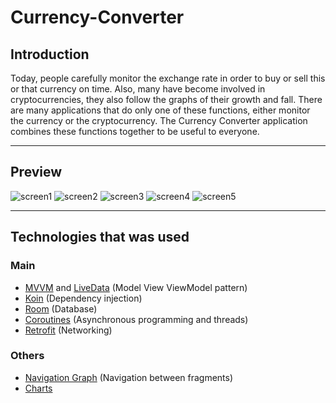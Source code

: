 # Currency-Converter
## Introduction
Today, people carefully monitor the exchange rate in order to buy or sell this or that currency on time.
Also, many have become involved in cryptocurrencies, they also follow the graphs of their growth and fall.
There are many applications that do only one of these functions, either monitor the currency or the cryptocurrency.
The Currency Converter application combines these functions together to be useful to everyone.

---
## Preview
![screen1](./app/src/screens/Screen1.png)
![screen2](./app/src/screens/screen2.png)
![screen3](./app/src/screens/screen3.png)
![screen4](./app/src/screens/screen4.png)
![screen5](./app/src/screens/screen5.png)

---
## Technologies that was used
### Main
- [MVVM](https://en.wikipedia.org/wiki/Model%E2%80%93view%E2%80%93viewmodel) and [LiveData](https://developer.android.com/topic/libraries/architecture/livedata) (Model View ViewModel pattern)
- [Koin](https://insert-koin.io/) (Dependency injection)
- [Room](https://developer.android.com/training/data-storage/room) (Database)
- [Coroutines](https://kotlinlang.org/docs/coroutines-overview.html) (Asynchronous programming and threads)
- [Retrofit](https://square.github.io/retrofit/) (Networking)
### Others
- [Navigation Graph](https://developer.android.com/reference/androidx/navigation/NavGraph) (Navigation between fragments)
- [Charts](https://github.com/PhilJay/MPAndroidChart)
